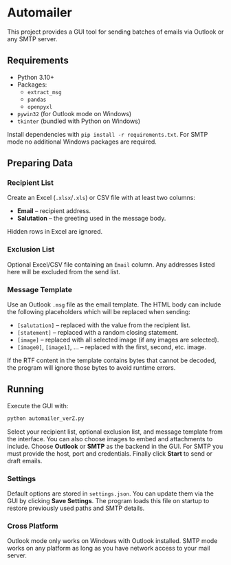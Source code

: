 # Automailer

This project provides a GUI tool for sending batches of emails via Outlook or any SMTP server.

## Requirements
- Python 3.10+
- Packages:
  - `extract_msg`
  - `pandas`
  - `openpyxl`
- `pywin32` (for Outlook mode on Windows)
- `tkinter` (bundled with Python on Windows)

Install dependencies with `pip install -r requirements.txt`.
For SMTP mode no additional Windows packages are required.

## Preparing Data
### Recipient List
Create an Excel (`.xlsx`/`.xls`) or CSV file with at least two columns:

- **Email** – recipient address.
- **Salutation** – the greeting used in the message body.

Hidden rows in Excel are ignored.

### Exclusion List
Optional Excel/CSV file containing an `Email` column. Any addresses listed
here will be excluded from the send list.

### Message Template
Use an Outlook `.msg` file as the email template. The HTML body can include the
following placeholders which will be replaced when sending:

- `[salutation]` – replaced with the value from the recipient list.
- `[statement]` – replaced with a random closing statement.
- `[image]` – replaced with all selected image (if any images are selected).
- `[image0]`, `[image1]`, ... – replaced with the first, second, etc. image.

If the RTF content in the template contains bytes that cannot be decoded,
the program will ignore those bytes to avoid runtime errors.

## Running
Execute the GUI with:

```bash
python automailer_verZ.py
```

Select your recipient list, optional exclusion list, and message template from
the interface. You can also choose images to embed and attachments to include.
Choose **Outlook** or **SMTP** as the backend in the GUI.
For SMTP you must provide the host, port and credentials.
Finally click **Start** to send or draft emails.

### Settings
Default options are stored in `settings.json`. You can update them via the GUI
by clicking **Save Settings**. The program loads this file on startup to restore
previously used paths and SMTP details.

### Cross Platform
Outlook mode only works on Windows with Outlook installed.
SMTP mode works on any platform as long as you have network access to your mail server.
